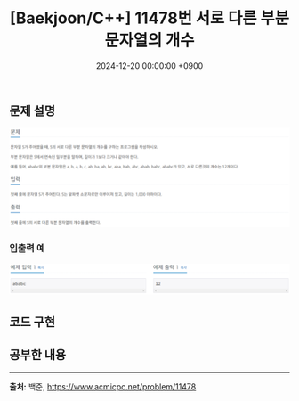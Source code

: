 ﻿---
classes: wide
toc: true
toc_label: "My Table of Contents"
#toc_icon: "cog"
layout: single
title: "[Baekjoon/C++] 11478번 서로 다른 부분 문자열의 개수"
date: "2024-12-20 00:00:00 +0900"
last_modified_at: "2024-12-20 00:00:00 +0900"
categories:
  - Baekjoon
tags:
  - c++
  - silver3
author_profile: true
sidebar:
    nav: docs
---
 
## 문제 설명
![problem_ex](/assets/img/11478.png)

### 입출력 예
![problem_ex](/assets/img/11478_ex.png)

## 코드 구현

## 공부한 내용

---
**출처:** 백준, https://www.acmicpc.net/problem/11478